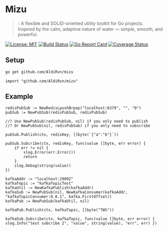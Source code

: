 # Mizu

> 💧 A flexible and SOLID-oriented utility toolkit for Go projects.  
> Inspired by the calm, adaptive nature of water — simple, smooth, and powerful.

[![License: MIT](https://img.shields.io/badge/License-MIT-yellow.svg)](https://opensource.org/licenses/MIT)
[![Build Status](https://github.com/AldiRvn/mizu/actions/workflows/go.yml/badge.svg)](https://github.com/AldiRvn/mizu/actions/workflows/go.yml)
[![Go Report Card](https://goreportcard.com/badge/github.com/AldiRvn/mizu)](https://goreportcard.com/report/github.com/AldiRvn/mizu)
[![Coverage Status](https://coveralls.io/repos/github/AldiRvn/mizu/badge.svg?branch=master)](https://coveralls.io/github/AldiRvn/mizu?branch=master)

## Setup

```bash
go get github.com/AldiRvn/mizu
```

```golang
import "github.com/AldiRvn/mizu"
```

## Example

```golang
redisPubSub := NewRedisLpushBrpop("localhost:6379", "", "0")
pubSub := NewPubSub(redisPubSub, redisPubSub) 

//? Use NewPubSub(redisPubSub, nil) if you only need to publish
//? Or NewPubSub(nil, redisPubSub) if you only need to subscribe

pubSub.Publish(ctx, redisKey, []byte(`{"a":"b"}`))

pubSub.Subcribe(ctx, redisKey, func(value []byte, err error) {
    if err != nil {
        slog.Error(err.Error())
        return
    }
    slog.Debug(string(value))
})

kafkaAddr := "localhost:29092"
kafkaTopic := "kafkaTopicTest"
kafkaUtil := NewKafkaPublish(kafkaAddr)
kafkaSub := NewPubSub(nil, NewKafkaConsumer(kafkaAddr, "kafkaTopicConsumer:0.0.1", kafka.FirstOffset))
kafkaPub := NewPubSub(kafkaUtil, nil)

kafkaPub.Publish(ctx, kafkaTopic, []byte("TWS"))

kafkaSub.Subcribe(ctx, kafkaTopic, func(value []byte, err error) { slog.Info("test subcribe 2", "value", string(value), "err", err) })
```
